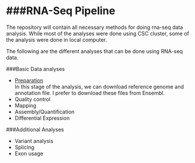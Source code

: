 ###RNA-Seq Pipeline
=============================================
<p>
The repository will contain all necessary methods for doing rna-seq data analysis. While most of the analyses were done using CSC cluster, some of the analysis were done in local computer.
</p>
The following are the different analyses that can be done using RNA-seq data.


###Basic Data analyses
<ul> <!--after finalizing, the list can be made ordered list using ol (ordered list) instead of ul (unordered list) -->
<li> <a href="https://github.com/Kisun/mydiary/rnaseq_pipeline/wiki/Preparation">Preparation </a></li>
In this stage of the analysis, we can download reference genome and annotation file. I prefer to download these files from Ensembl. 
<li>Quality control</li>
<li>Mapping</li>
<li>Assembly/Quantification</li>
<li>Differential Expression</li>
</ul>

###Additional Analyses
<ul start = 5>
<li>Variant analysis</li>
<li>Splicing</li>
<li>Exon usage</li>
</ul>
